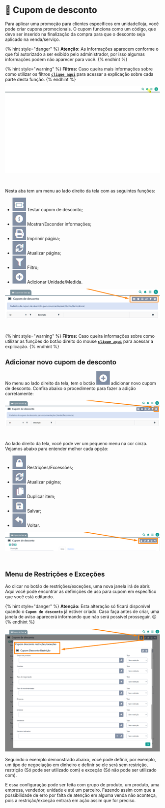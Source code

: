 # 🎫 Cupom de desconto

Para aplicar uma promoção para clientes específicos em unidade/loja, você pode criar cupons promocionais. O cupom funciona como um código, que deve ser inserido na finalização da compra para que o desconto seja aplicado na venda/serviço.

{% hint style="danger" %}
**Atenção:** As informações aparecem conforme o que foi autorizado a ser exibido pelo administrador, por isso algumas informações podem não aparecer para você.
{% endhint %}

{% hint style="warning" %}
**Filtros:** Caso queira mais informações sobre como utilizar os filtros [**`clique aqui`**](/erp-v2/primeiro_acesso/filtros.md) para acessar a explicação sobre cada parte desta função.
{% endhint %}

![](/erp-v2/assets/funcionalidades/parametrizacao/aba_cupom.gif)

<br>

Nesta aba tem um menu ao lado direito da tela com as seguintes funções:

- <img src="/erp-v2/assets/icon_cupom.png" alt="" data-size="line"> Testar cupom de desconto;
- <img src="/erp-v2/assets/icon_exibir.png" alt="" data-size="line"> Mostrar/Esconder informações;
- <img src="/erp-v2/assets/icon_imprimir.png" alt="" data-size="line"> Imprimir página;
- <img src="/erp-v2/assets/icon_atualizar.png" alt="" data-size="line"> Atualizar página;
- <img src="/erp-v2/assets/icon_filtro.png" alt="" data-size="line"> Filtro;
- <img src="/erp-v2/assets/icon_add.png" alt="" data-size="line"> Adicionar Unidade/Medida.


![](/erp-v2/assets/funcionalidades/parametrizacao/aba_cupom_menu.png)

<br>

{% hint style="warning" %}
**Filtros:** Caso queira informações sobre como utilizar as funções do botão direito do mouse [**`clique aqui`**](https://docs.gestao.plus/erp-v2/primeiro_acesso/atalhos_internos#menu-botao-direito-do-mouse) para acessar a explicação.
{% endhint %}

## Adicionar novo cupom de desconto

No menu ao lado direito da tela, tem o botão <img src="/erp-v2/assets/icon_add.png" alt="" data-size="line"> adicionar novo cupom de desconto. Confira abaixo o procedimento para fazer a adição corretamente:

![](/erp-v2/assets/funcionalidades/parametrizacao/aba_cupom_add.png)

<br>

Ao lado direito da tela, você pode ver um pequeno menu na cor cinza. Vejamos abaixo para entender melhor cada opção:

- <img src="/erp-v2/assets/icon_cadeado.png" alt="" data-size="line"> Restrições/Excessões;
- <img src="/erp-v2/assets/icon_atualizar.png" alt="" data-size="line"> Atualizar página;
- <img src="/erp-v2/assets/icon_duplicar.png" alt="" data-size="line"> Duplicar item;
- <img src="/erp-v2/assets/icon_salvar.png" alt="" data-size="line"> Salvar;
- <img src="/erp-v2/assets/icon_voltar.png" alt="" data-size="line"> Voltar.

![](/erp-v2/assets/funcionalidades/parametrizacao/aba_cupom_add_menu.png)

<br>

## Menu de Restrições e Exceções

Ao clicar no botão de restrições/exceções, uma nova janela irá de abrir. Aqui você pode encontrar as definições de uso para cupom em específico que você está editando.

{% hint style="danger" %}
**Atenção:** Esta alteração só ficará disponível quando o **`Cupom de desconto`** já estiver criado. Caso faça antes de criar, uma janela de aviso aparecerá informando que não será possível prosseguir. 😉
{% endhint %}

![](/erp-v2/assets/funcionalidades/parametrizacao/aba_cupom_btn_restricao.png)

Seguindo o exemplo demonstrado abaixo, você pode definir, por exemplo, um tipo de negociação em dinheiro e definir se ele será sem restrição, restrição (Só pode ser utilizado com) e exceção (Só não pode ser utilizado com).

E essa configuração pode ser feita com grupo de produto, um produto, uma empresa, vendedor, unidade e até um parceiro. Fazendo assim com que a possibilidade de erro por falta de atenção em alguma venda não aconteça, pois a restrição/exceção entrará em ação assim que for preciso.